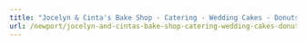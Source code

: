 ```yaml
---
title: "Jocelyn & Cinta's Bake Shop - Catering - Wedding Cakes - Donuts/Cookies - Bread - Pie Shop"
url: /newport/jocelyn-and-cintas-bake-shop-catering-wedding-cakes-donuts-cookies-bread-pie-shop/
---
```

